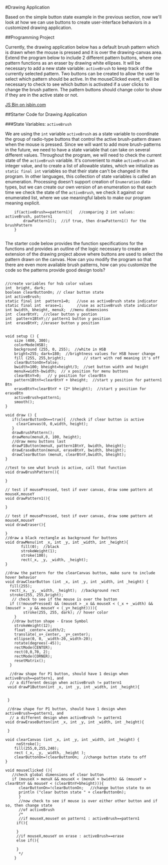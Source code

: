#Drawing Application

Based on the simple button state example in the previous section, now we'll look at how we can use buttons to create user-interface behaviors in a customized drawing application.

##Programming Project

Currently, the drawing application below has a default brush pattern which is drawn when the mouse is pressed and it is over the drawing-canvas area.  Extend the program below to include 2 different pattern buttons, where one pattern functions as an eraser by drawing white ellipses.   It will be necessary to add a new state variable: ``activeBrush`` to keep track of the currently selected pattern. Two buttons can be created to allow the user to select which pattern should be active.  In the mouseClicked event, it will be necessary to check to see which button is activated if a user clicks to change the brush pattern. The pattern buttons should change color to show if they are in the active state or not. 


<a class="jsbin-embed" href="http://jsbin.com/vuqoyu/edit?js,output">JS Bin on jsbin.com</a><script src="http://static.jsbin.com/js/embed.min.js?3.34.3"></script>


##Starter Code for Drawing Application

###State Variables:  `activeBrush`  

We are using  the `int` variable `activeBrush` as a state variable to coordinate the group of radio-type buttons that control the active brush-pattern drawn when the mouse is pressed.  Since we will want to add more brush-patterns in the future, we need to have a state variable that can take on several different values.  Throughout the program, we will need to check the current state of the `activeBrush` variable. It's convenient to make `activeBrush` an integer value, and to create a list of allowable states, which we initialize as ``static final int`` variables so that their state can't be changed in the program.  In other languages, this collection of state variables is called an enumeration.  Processing doesn't support creation of `Enumeration` data-types, but we can create our own version of an enumeration so that each time we check the state of the `activeBrush`, we check it against our enumerated list, where we use meaningful labels to make our program meaning explicit.

```//example
    if(activeBrush==pattern1){   //comparing 2 int values: activeBrush, pattern1
        drawPattern1();  //if true, then drawPattern1() for the brushPattern
    }
    
```
The starter code below provides the function specifications for the functions and provides an outline of the logic necessary to create an extension of the drawing project above where buttons are used to select the pattern drawn on the canvas.  How can you modify the program so that there are even more available brush patterns, how can you customize the code so the patterns provide good design tools?

```

//create variables for hsb color values
int  bright, dark;
boolean clearButtonOn; // clear button state
int activeBrush; 
static final int  pattern1=0;   //use as activeBrush state indicator
static final int  erase=1;      //use as activeBrush state indicator
int bwidth, bheight, menuX;  //menu dimensions
int  clearBtnY;  //clear button y postion
int  pattern1BtnY;// pattern1 button y position
int  eraseBtnY; //eraser button y position


void setup () {
    size (400, 300);
    colorMode(HSB);
    background (255, 0, 255);  //white in HSB
    bright=255; dark=180;  //brightness values for HSB hover change
    fill (255, 255,bright);        // start with red meaning it's off
    clearButtonOn=false;
    bwidth=100; bheight=height/3;  //set button width and height
    menuX=width-bwidth;  // x position for menu buttons
    clearBtnY=0;   // y position for clearBtn
    pattern1BtnY=clearBtnY + bheight;  //start y position for pattern1 Btn
    eraseBtnY=clearBtnY + (2* bheight);  //start y position for eraseBtn
    activeBrush=pattern1;
    smooth();
}

void draw () {
   if(clearButtonOn==true){  //check if clear button is active
     clearCanvas(0, 0,width, height);
   }
   drawBrushPattern();
   drawMenu(menuX,0, 100, height);
   //draw menu buttons last
   drawP1Button(menuX, pattern1BtnY, bwidth, bheight);
   drawEraseButton(menuX, eraseBtnY, bwidth, bheight);
   drawClearButton (menuX, clearBtnY,bwidth, bheight);   
}

//test to see what brush is active, call that function
void drawBrushPattern(){
   
}

// test if mousePressed, test if over canvas, draw some pattern at mouseX,mouseY
void drawPattern1(){
   
}

// test if mousePressed, test if over canvas, draw some pattern at mouseX,mouseY
void drawEraser(){
  
}
//draw a black rectangle as background for buttons
void drawMenu(int _x, int _y, int _width, int _height){
       fill(0);  //black
       strokeWeight(1);
       stroke(100);
       rect(_x, _y, _width, _height);
}

//draw the pattern for the clearCanvas button, make sure to include hover behavior
void drawClearButton (int _x, int _y, int _width, int _height) {
  fill(255);
  rect(_x, _y, _width, _height);  //background rect
  stroke(255, 255,bright);
   // check to see if the mouse is over the button
  if ((!mousePressed) && (mouseX > _x && mouseX < (_x + _width) && (mouseY > _y && mouseY < (_y+_height)))){
        stroke(255, 255, dark); // hover color
    }
   //draw button shape - Erase Symbol
    strokeWeight(12);
    float _center=_width/2;
    translate(_x+_center, _y+_center);
    ellipse(0, 0, _width-20,_width-20);
    rotate(degrees(-45));
    rectMode(CENTER);
    rect(0,0,70, 2);
    rectMode(CORNER);
    resetMatrix();
  }
 
  //draw shape for P1 button, should have 1 design when activeBrush==pattern1, and 
  // a different design when activeBrush != pattern1
 void drawP1Button(int _x, int _y, int _width, int _height){
  
  
 }
 
 //draw shape for P1 button, should have 1 design when activeBrush==pattern1, and 
  // a different design when activeBrush != pattern1
void drawEraseButton(int _x, int _y, int _width, int _height){
 
 }

void clearCanvas (int _x, int _y, int _width, int _height) {
     noStroke();
    fill(255,0,255,240);  
    rect (_x, _y, _width, _height );
    clearButtonOn=!clearButtonOn;  //change button state to off   
}

void mouseClicked (){
   //check global dimensions of clear button 
   if (mouseX > menuX && mouseX < (menuX + bwidth) && (mouseY > clearBtnY && mouseY < (clearBtnY+bheight))){
      clearButtonOn=!clearButtonOn;   //change button state to on
      println ("clear button state " + clearButtonOn);
      } 
      //now check to see if mouse is over either other button and if so, then change state 
      //of activeBrush
      /*
      //if mouseX,mouseY on pattern1 : activeBrush==pattern1
     if(){
       
     }
     //if mouseX,mouseY on erase : activeBrush==erase
     else if(){
       
     }
      */
    }
   ```